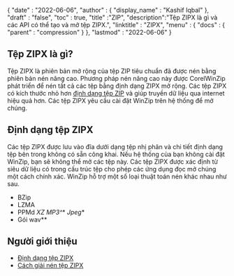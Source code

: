 {
  "date" : "2022-06-06",
  "author" : {
    "display_name" : "Kashif Iqbal"
},
  "draft" : "false",
  "toc" : true,
  "title" :"ZIP",
  "description":"Tệp ZIPX là gì và các API có thể tạo và mở tệp ZIPX.",
  "linktitle" : "ZIPX",
  "menu" : {
    "docs" : {
      "parent" : "compression"
}
},
  "lastmod" : "2022-06-06"
}

## Tệp ZIPX là gì?

Tệp ZIPX là phiên bản mở rộng của tệp ZIP tiêu chuẩn đã được nén bằng phiên bản nén nâng cao. Phương pháp nén nâng cao này được CorelWinZip phát triển để nén tất cả các tệp bằng định dạng ZIPX mở rộng. Các tệp ZIPX có kích thước nhỏ hơn [định dạng tệp ZIP](/vi/compression/zip/) và giúp truyền dữ liệu qua internet hiệu quả hơn. Các tệp ZIPX yêu cầu cài đặt WinZip trên hệ thống để mở chúng.

## Định dạng tệp ZIPX

Các tệp ZIPX được lưu vào đĩa dưới dạng tệp nhị phân và chi tiết định dạng tệp bên trong không có sẵn công khai. Nếu hệ thống của bạn không cài đặt WinZip, bạn sẽ không thể mở các tệp này. Các tệp ZIPX được xác định từ siêu dữ liệu có trong cấu trúc tệp cho phép các ứng dụng đọc mở chúng một cách chính xác. WinZip hỗ trợ một số loại thuật toán nén khác nhau như sau.

* BZip
* LZMA
* PPMd
*XZ*
*MP3^**
*Jpeg**
* Gói wav**

## Người giới thiệu

* [Định dạng tệp ZIPX](https://kb.corel.com/vi/125951)
* [Cách giải nén tệp ZIPX](https://answers.microsoft.com/en-us/windows/forum/all/i-want-to-extract-zipx-files/32827ca4-ceec-4faf-93d9-d9ecffb1fb41)

